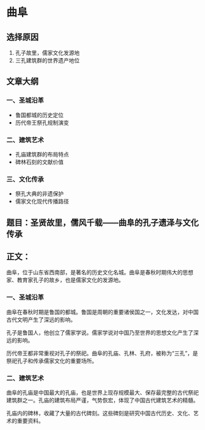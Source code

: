 # 曲阜

## 选择原因
1. 孔子故里，儒家文化发源地
2. 三孔建筑群的世界遗产地位

## 文章大纲
### 一、圣城沿革
- 鲁国都城的历史定位
- 历代帝王祭孔规制演变

### 二、建筑艺术
- 孔庙建筑群的布局特点
- 碑林石刻的文献价值

### 三、文化传承
- 祭孔大典的非遗保护
- 儒家文化现代传播路径

## 题目：圣贤故里，儒风千载——曲阜的孔子遗泽与文化传承

## 正文：

曲阜，位于山东省西南部，是著名的历史文化名城。曲阜是春秋时期伟大的思想家、教育家孔子的故乡，也是儒家文化的发源地。

### 一、圣城沿革

曲阜在春秋时期是鲁国的都城。鲁国是周朝的重要诸侯国之一，文化发达，对中国古代文明产生了深远的影响。

孔子是鲁国人，他创立了儒家学说。儒家学说对中国乃至世界的思想文化产生了深远的影响。

历代帝王都非常重视对孔子的祭祀。曲阜的孔庙、孔林、孔府，被称为“三孔”，是祭祀孔子和传承儒家文化的重要场所。

### 二、建筑艺术

曲阜的孔庙是中国最大的孔庙，也是世界上现存规模最大、保存最完整的古代祭祀建筑群之一。孔庙的建筑布局严谨，气势恢宏，体现了中国古代建筑艺术的精髓。

孔庙内的碑林，收藏了大量的古代碑刻。这些碑刻是研究中国古代历史、文化、艺术的重要资料。
